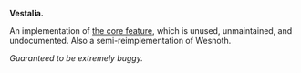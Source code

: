 **Vestalia.**

An implementation of [the core feature](https://wiki.wesnoth.org/CoreWML), which is unused, unmaintained, and undocumented. Also a semi-reimplementation of Wesnoth.

*Guaranteed to be extremely buggy.*
